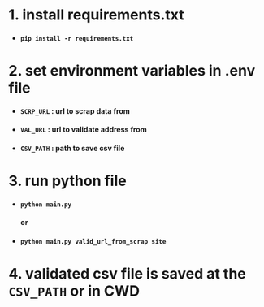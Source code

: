 # 1. install requirements.txt
- #### `pip install -r requirements.txt`
# 2. set environment variables in .env file
- #### `SCRP_URL` : url to scrap data from
- #### `VAL_URL` : url to validate address from
- #### `CSV_PATH` : path to save csv file
# 3. run python file 
- #### `python main.py` 
    #### or
- #### `python main.py valid_url_from_scrap site`
# 4. validated csv file is saved at the `CSV_PATH` or in CWD